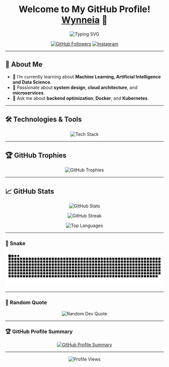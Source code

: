 <h1 align="center">Welcome to My GitHub Profile! <a href="https://github.com/wynneia" target="_blank">Wynneia</a> 👋</h1>

<p align="center">
  <img src="https://readme-typing-svg.herokuapp.com?font=Fira+Code&size=28&pause=1000&color=F75C7E&center=true&width=500&lines=Backend+Developer;AI%2FML+Explorer;DSAI+Enthusiast;Building+The+Future" alt="Typing SVG" />
</p>

<p align="center">
  <a href="https://github.com/wynneia?tab=followers"><img src="https://img.shields.io/github/followers/wynneia?label=Followers&style=social" alt="GitHub Followers"></a>
  <a href="https://www.instagram.com/nathbc6"><img src="https://img.shields.io/badge/Instagram-Follow-red?style=flat&logo=instagram" alt="Instagram"></a>
</p>

---

## 🚀 About Me

- 🌱 I’m currently learning about **Machine Learning, Artificial Intelligence and Data Science**.  
- 🔭 Passionate about **system design**, **cloud architecture**, and **microservices**.  
- 💬 Ask me about **backend optimization**, **Docker**, and **Kubernetes**.  

---

## 🛠️ Technologies & Tools

<p align="center">
  <img src="https://skillicons.dev/icons?i=python,django,flask,fastapi,java,spring,js,ts,nodejs,express,graphql,postgres,mongodb,redis,aws,azure,docker,kubernetes,linux,git,github&theme=dark" alt="Tech Stack" />
</p>

---

## 🏆 GitHub Trophies

<p align="center">
  <img src="https://github-trophies.vercel.app/?username=wynneia&theme=radical&no-frame=false&no-bg=true&margin-w=5" alt="GitHub Trophies" />
</p>

---

## 📈 GitHub Stats

<p align="center">
  <img src="https://github-readme-stats.vercel.app/api?username=wynneia&show_icons=true&theme=radical" alt="GitHub Stats" />
</p>

<p align="center">
  <img src="https://github-readme-streak-stats.herokuapp.com?user=wynneia&theme=radical&date_format=M%20j%5B%2C%20Y%5D" alt="GitHub Streak" />
</p>

<p align="center">
  <img src="https://github-readme-stats.vercel.app/api/top-langs/?username=wynneia&layout=compact&theme=radical" alt="Top Languages" />
</p>

---

### 🐍 Snake
<p align="center">
  <a href="https://github.com/Platane/snk">
    <img src="https://raw.githubusercontent.com/Platane/snk/output/github-contribution-grid-snake-dark.svg" alt="GitHub Snake Game" />
  </a>
</p>

---

### 📝 Random Quote
<p align="center">
  <img src="https://quotes-github-readme.vercel.app/api?type=horizontal&theme=radical" alt="Random Dev Quote" />
</p>

---

### 🏆 GitHub Profile Summary

<p align="center">
  <a href="https://github.com/wynneia">
    <img src="https://github-profile-summary-cards.vercel.app/api/cards/profile-details?username=wynneia&theme=radical" alt="GitHub Profile Summary" />
  </a>
</p>

---

<p align="center">
  <img src="https://komarev.com/ghpvc/?username=wynneia&style=for-the-badge" alt="Profile Views" />
</p>
